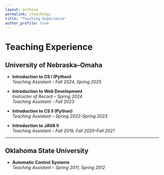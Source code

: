 ```yaml
---
layout: archive
permalink: /teaching/
title: "Teaching Experience"
author_profile: true
---
```


# Teaching Experience

## University of Nebraska–Omaha

- **Introduction to CS I (Python)**  
  *Teaching Assistant – Fall 2024, Spring 2025*

- **Introduction to Web Development**  
  *Instructor of Record – Spring 2024*  
  *Teaching Assistant – Fall 2023*

- **Introduction to CS II (Python)**  
  *Teaching Assistant – Spring 2022–Spring 2023*

- **Introduction to JAVA II**  
  *Teaching Assistant – Fall 2019, Fall 2020–Fall 2021*

---

## Oklahoma State University

- **Automatic Control Systems**  
  *Teaching Assistant – Spring 2011, Spring 2012*



